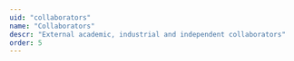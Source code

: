 ```yaml
---
uid: "collaborators"
name: "Collaborators"
descr: "External academic, industrial and independent collaborators"
order: 5
---
```

